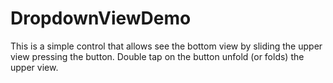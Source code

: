 # DropdownViewDemo
This is a simple control that allows see the bottom view by sliding the upper view pressing the button. Double tap on the button unfold (or folds) the upper view.


